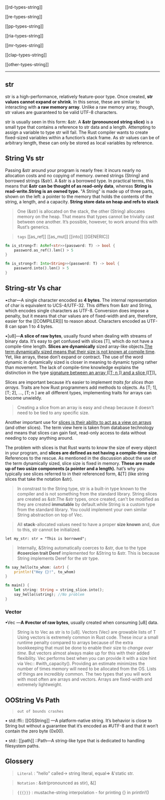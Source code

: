 [[rd-types-string]]

[[re-types-string]]

[[pp-types-string]]

[[ria-types-string]]

[[mr-types-string]]

[[clap-types-string]]

[[other-types-string]]

---


## str
str is a high-performance, relatively feature-poor type. Once created, **str values cannot expand or shrink**. In this sense, these are similar to interacting with **a raw memory array**. Unlike a raw memory array, though, str values are guaranteed to be valid UTF-8 characters.

str is usually seen in this form: &str. A **&str (pronounced string slice)** is a small type that contains a reference to str data and a length. Attempting to assign a variable to type str will fail. The Rust compiler wants to create fixed-sized variables within a function’s stack frame. As str values can be of arbitrary length, these can only be stored as local variables by reference.

## String Vs str
Passing &str around your program is nearly free: it incurs nearly no allocation costs and no copying of memory.
owned strings (String) and borrowed strings (&str).
A &str is a borrowed type. In practical terms, this means that **&str can be thought of as read-only data**, whereas **String is read-write.String is an owned type.**
"A String" is made up of three parts, shown on the left: a pointer to the memory that holds the contents of the string, a length, and a capacity.
**String store data on heap and refs to stack**

> One (&str) is allocated on the stack, the other (String) allocates memory on the heap. That means that types cannot be trivially cast between one another. It’s possible, however, to work around this with Rust’s generics.

> `tags` [[as_ref]]  [[as_mut]] [[into]] [[GENERIC]]

```rust
fn is_strong<T: AsRef<str>>(password: T) -> bool {
    password.as_ref().len() > 5
}
```

```rust
fn is_strong<T: Into<String>>(password: T) -> bool {
    password.into().len() > 5
}
```

## String-str Vs char

•char—A single character encoded as **4 bytes**. The internal representation of char is equivalent to UCS-4/UTF-32. This differs from &str and String, which encodes single characters as UTF-8. Conversion does impose a penalty, but it means that char values are of fixed-width and are, therefore, easier for the [[COMPILER]]] to reason about. Characters encoded as UTF-8 can span 1 to 4 bytes.

•[u8]—**A slice of raw bytes**, usually found when dealing with streams of binary data.
It’s easy to get confused with slices [T], which do not have a compile-time length.
**Slices are dynamically** sized array-like objects.<u>The term dynamically sized means that their size is not known at compile time</u>. Yet, like arrays, these don’t expand or contract. 
The use of the word dynamic in dynamically sized is closer in meaning to dynamic typing rather than movement. 
The lack of compile-time knowledge explains the distinction in the type <u>signature between an array ([T; n ]) and a slice ([T]).</u>

Slices are important because it’s easier to implement *traits for slices than arrays*. Traits are how Rust programmers add methods to objects. As [T; 1], [T; 2], ..., [T; n ] are all different types, implementing traits for arrays can become unwieldy. 
> Creating a slice from an array is easy and cheap because it doesn’t need to be tied to any specific size.

Another important use for <u>slices is their ability to act as a view on arrays</u> (and other slices). The term view here is taken from database technology and means that slices can gain fast, read-only access to data without needing to copy anything around.

The problem with slices is that Rust wants to know the size of every object in your program, and **slices are defined as not having a compile-time size**. References to the rescue. 
As mentioned in the discussion about the use of the term dynamically sized, slice size is fixed in memory. 
**These are made up of two usize components (a pointer and a length).**
hat’s why you typically see slices referred to in their referenced form, &[T] (like string slices that take the notation &str).

> In constrast to the String type, str is a built-in type known to the compiler and is not something from the standard library. String slices are created as &str.The &str types, once created, can't be modified as they are created **immutable** by default.while String is a custom type from the standard library. You could implement your own similar String abstraction on top of Vec<u8>.

>  All **stack**-allocated values need to have a proper **size known** and, due to this, str cannot be initialized.

```rust,compile_fail,no_run
let my_str: str = "This is borrowed";
```

> Internally, &String automatically coerces to &str, due to the type **#coercion trait Deref** implemented for &String to &str. This is because String implements Deref for the str type.

```rust
fn say_hello(to_whom: &str) { 
    println!("Hey {}!", to_whom) 
} 

fn main() {     
    let string: String = string_slice.into();     
    say_hello(&string); //No problem
}
```
### Vector

•Vec<u8> —**A #vector of raw bytes**, usually created when consuming [u8] data. 
> String is to Vec<u8> as str is to [u8].
> Vectors (Vec<T>) are growable lists of T
Using vectors is extremely common in Rust code. These incur a small runtime penalty compared to arrays because of the extra bookkeeping that must be done to enable their size to *change over time*. But vectors almost always make up for this with their added flexibility.
Vec<T> performs best when you can provide it with a size hint via Vec:: #with_capacity(). Providing an estimate minimizes the number of times memory will need to be allocated from the OS.
Lists of things are incredibly common. The two types that you will work with most often are arrays and vectors. 
> Arrays are fixed-width and extremely lightweight.


## OOString Vs Path

> `out of bounds crashes`

• std::ffi:: [[OSString]] —A platform-native string. It’s behavior is close to String but without a guarantee that it’s encoded as #UTF-8 and that it won’t contain the zero byte (0x00).

• std:: [[path]] ::Path—A string-like type that is dedicated to handling filesystem paths.

 

## Glossery

> `Literal` : "hello" called-> string literal, equal=> &'static str.

> `Notation` : &str(pronounced as stir), &[]

> `{{{}}}` :  mustache-string interpolation - for printing {} in println!()

